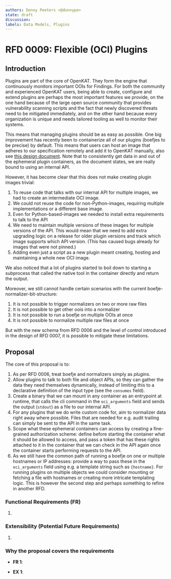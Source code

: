 ```yaml
---
authors: Donny Peeters <@donnype>
state: draft
discussion:
labels: Data Models, Plugins
---
```


# RFD 0009: Flexible (OCI) Plugins

## Introduction

Plugins are part of the core of OpenKAT.
They form the engine that continuously monitors important OOIs for Findings.
For both the community and experienced OpenKAT users,
being able to create, configure and extend plugins are perhaps the most important features we provide,
on the one hand because of the large open source community that provides vulnerability scanning scripts
and the fact that newly discovered threats need to be mitigated immediately,
and on the other hand because every organization is unique and needs tailored tooling as well to monitor their systems.

This means that managing plugins should be as easy as possible.
One big improvement has recently been to containerize all of our plugins (boefjes to be precise) by default.
This means that users can host an image that adheres to our specification remotely and add it to OpenKAT manually,
also see [this design document](https://github.com/minvws/nl-kat-coordination/blob/fb613fc6d0ee9c446d39e8326f04036997ad7e52/docs/source/developer-documentation/boefjes-runner.md).
Note that to consistently get data in and out of the ephemeral plugin containers,
as the document states, we are really bound to using an internal API.

However, it has become clear that this does not make creating plugin images trivial:
1. To reuse code that talks with our internal API for multiple images, we had to create an intermediate OCI image. 
2. We could not reuse the code for non-Python-images, requiring multiple implementations or a different base image.
3. Even for Python-based-images we needed to install extra requirements to talk to the API
4. We need to maintain multiple versions of these images for multiple versions of the API. This would mean that we 
   need to add extra upgrading logic on a release for older plugin versions and track which image supports which API 
   version. (This has caused bugs already for images that were not pinned.)
5. Adding even just a script as a new plugin meant creating, hosting and maintaining a whole new OCI image.

We also noticed that a lot of plugins started to boil down to starting a subprocess that called the native tool in the
container directly and return the output.

Moreover, we still cannot handle certain scenarios with the current boefje-normalizer-bit-structure:
1. It is not possible to trigger normalizers on two or more raw files
2. It is not possible to get other oois into a normalizer
3. It is not possible to run a boefje on multiple OOIs at once
4. It is not possible to normalize multiple raw files at once

But with the new schema from RFD 0006 and the level of control introduced in the design of RFD 0007,
it is possible to mitigate these limitations.

## Proposal

The core of this proposal is to:

1. As per RFD 0006, treat boefje and normalizers simply as _plugins_.
2. Allow plugins to talk to both file and object APIs, so they can gather the data they need themselves dynamically,
   instead of limiting this to a declarative definition of the input type (see the `consumes` field).
3. Create a binary that we can mount in any container as an entrypoint at runtime, that calls the cli command in the 
   `oci_arguments` field and sends the output (`stdout`) as a file to our internal API.
4. For any plugins that we do write custom code for, aim to normalizer data right away where possible. Files that 
   are needed for e.g. audit trailing can simply be sent to the API in the same task.
5. Scope what these ephemeral containers can access by creating a fine-grained authorization scheme: define before 
   starting the container what it should be allowed to access, and pass a token that has these rights attached to it 
   in the container that we can check in the API again once the container starts performing requests to the API.
6. As we still have the common path of running a boefje on one or multiple hostnames or IP addresses: provide a way 
   to pass these in the `oci_arguments` field using e.g. a template string such as `{hostname}`. For running 
   plugins on multiple objects we could consider mounting or fetching a file with hostnames or creating more intricate
   templating logic. This is however the second step and perhaps something to refine in another RFD.  


### Functional Requirements (FR)

1.

### Extensibility (Potential Future Requirements)

1.

### Why the proposal covers the requirements

- **FR 1**: 

- **EX 1**: 
